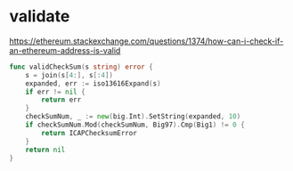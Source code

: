 # validate
https://ethereum.stackexchange.com/questions/1374/how-can-i-check-if-an-ethereum-address-is-valid

```go
func validCheckSum(s string) error {
    s = join(s[4:], s[:4])
    expanded, err := iso13616Expand(s)
    if err != nil {
        return err
    }
    checkSumNum, _ := new(big.Int).SetString(expanded, 10)
    if checkSumNum.Mod(checkSumNum, Big97).Cmp(Big1) != 0 {
        return ICAPChecksumError
    }
    return nil
}
```